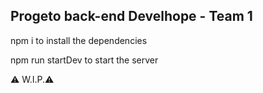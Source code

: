 ## Progeto back-end Develhope - Team 1

npm i to install the dependencies

npm run startDev to start the server

⚠️ W.I.P.⚠️ 
